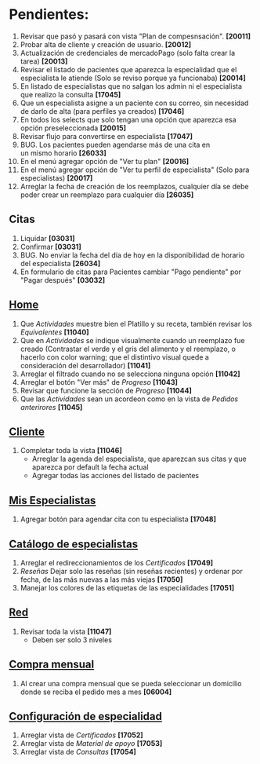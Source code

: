 # Pendientes:

1. Revisar que pasó y pasará con vista "Plan de compesnsación". **[20011]**
2. Probar alta de cliente y creación de usuario. **[20012]**
3. Actualización de credenciales de mercadoPago (solo falta crear la tarea) **[20013]**
4. Revisar el listado de pacientes que aparezca la especialidad que el especialista le atiende (Solo se reviso porque ya funcionaba) **[20014]**
5. En listado de especialistas que no salgan los admin ni el especialista que realizo la consulta **[17045]**
6. Que un especialista asigne a un paciente con su correo, sin necesidad de darlo de alta (para perfiles ya creados) **[17046]**
7. En todos los selects que solo tengan una opción que aparezca esa opción preseleccionada **[20015]**
8. Revisar flujo para convertirse en especialista **[17047]**
9. BUG. Los pacientes pueden agendarse más de una cita en un mismo horario **[26033]**
10. En el menú agregar opción de "Ver tu plan" **[20016]**
11. En el menú agregar opción de "Ver tu perfil de especialista" (Solo para especialistas) **[20017]**
12. Arreglar la fecha de creación de los reemplazos, cualquier día se debe poder crear un reemplazo para cualquier día **[26035]**

## Citas

1. Liquidar **[03031]**
2. Confirmar **[03031]**
3. BUG. No enviar la fecha del día de hoy en la disponibilidad de horario del especialista **[26034]**
4. En formulario de citas para Pacientes cambiar "Pago pendiente" por "Pagar después" **[03032]**

## [Home](https://www.multinature.mx/home/)

1. Que _Actividades_ muestre bien el Platillo y su receta, también revisar los _Equivalentes_ **[11040]**
2. Que en _Actividades_ se indique visualmente cuando un reemplazo fue creado (Contrastar el verde y el gris del alimento y el reemplazo, o hacerlo con color warning; que el distintivo visual quede a consideración del desarrollador) **[11041]**
3. Arreglar el filtrado cuando no se selecciona ninguna opción **[11042]**
4. Arreglar el botón "Ver más" de _Progreso_ **[11043]**
5. Revisar que funcione la sección de _Progreso_ **[11044]**
6. Que las _Actividades_ sean un acordeon como en la vista de _Pedidos anterirores_ **[11045]**

## [Cliente](https://www.multinature.mx/customers/)

1. Completar toda la vista **[11046]**
   - Arreglar la agenda del especialista, que aparezcan sus citas y que aparezca por default la fecha actual
   - Agregar todas las acciones del listado de pacientes

## [Mis Especialistas](https://www.multinature.mx/my-specialists/)

1. Agregar botón para agendar cita con tu especialista **[17048]**

## [Catálogo de especialistas](https://www.multinature.mx/specialists-catalog/profile/eb003fcf-fcf1-4da0-b003-35afd7198844/)

1. Arreglar el redireccionamientos de los _Certificados_ **[17049]**
2. _Reseñas_ Dejar solo las reseñas (sin reseñas recientes) y ordenar por fecha, de las más nuevas a las más viejas **[17050]**
3. Manejar los colores de las etiquetas de las especialidades **[17051]**

## [Red](https://www.multinature.mx/network/)

1. Revisar toda la vista **[11047]**
   - Deben ser solo 3 niveles

## [Compra mensual](https://www.multinature.mx/monthly-purchase/your-selection/)

1. Al crear una compra mensual que se pueda seleccionar un domicilio donde se reciba el pedido mes a mes **[06004]**

## [Configuración de especialidad](https://www.multinature.mx/specialist/settings/)

1. Arreglar vista de _Certificados_ **[17052]**
2. Arreglar vista de _Material de apoyo_ **[17053]**
3. Arreglar vista de _Consultas_ **[17054]**
